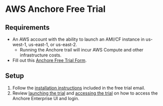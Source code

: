 # AWS Anchore Free Trial

## Requirements
- An AWS account with the ability to launch an AMI/CF instance in us-west-1, us-east-1, or us-east-2.
    - Running the Anchore trail will incur AWS Compute and other infrastructure costs.
- Fill out this [Anchore Free Trial Form](https://get.anchore.com/free-trial/).

## Setup

1. Follow the [installation instructions](https://sites.google.com/anchore.com/anchore-enterprise-trial) included in the free trial email.
2. Review [launching the trial](https://sites.google.com/anchore.com/anchore-enterprise-trial#h.ddctetfymxlt) and [accessing the trial](https://sites.google.com/anchore.com/anchore-enterprise-trial#h.ddctetfymxlt) on how to access the Anchore Enterprise UI and login.